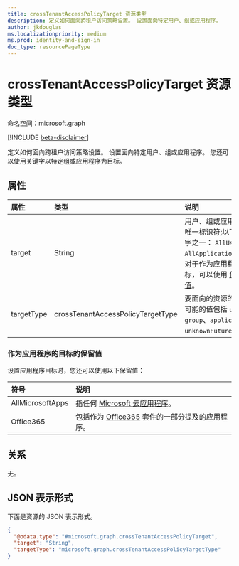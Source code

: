 ```yaml
---
title: crossTenantAccessPolicyTarget 资源类型
description: 定义如何面向跨租户访问策略设置。 设置面向特定用户、组或应用程序。
author: jkdouglas
ms.localizationpriority: medium
ms.prod: identity-and-sign-in
doc_type: resourcePageType
---
```


# <a name="crosstenantaccesspolicytarget-resource-type"></a>crossTenantAccessPolicyTarget 资源类型

命名空间：microsoft.graph

[!INCLUDE [beta-disclaimer](../../includes/beta-disclaimer.md)]

定义如何面向跨租户访问策略设置。 设置面向特定用户、组或应用程序。 您还可以使用关键字以特定组或应用程序为目标。

## <a name="properties"></a>属性

|属性|类型|说明|
|:---|:---|:---|
| target | String | 用户、组或应用程序的唯一标识符;以下关键字之一： `AllUsers` 和 `AllApplications`; ; 或对于作为应用程序的目标，可以使用 [保留值](#reserved-values-for-targets-that-are-applications)。 |
| targetType | crossTenantAccessPolicyTargetType | 要面向的资源的类型。 可能的值包括 `user`、`group`、`application`、`unknownFutureValue`。 |

### <a name="reserved-values-for-targets-that-are-applications"></a>作为应用程序的目标的保留值

设置应用程序目标时，您还可以使用以下保留值：

| 符号 | 说明 |
|:---|:---|
| AllMicrosoftApps | 指任何 [Microsoft 云应用程序](/azure/active-directory/conditional-access/concept-conditional-access-cloud-apps#microsoft-cloud-applications)。 |
| Office365 | 包括作为 [Office365](/azure/active-directory/conditional-access/concept-conditional-access-cloud-apps#office-365) 套件的一部分提及的应用程序。 |

## <a name="relationships"></a>关系

无。

## <a name="json-representation"></a>JSON 表示形式

下面是资源的 JSON 表示形式。
<!-- {
  "blockType": "resource",
  "@odata.type": "microsoft.graph.crossTenantAccessPolicyTarget"
}
-->

``` json
{
  "@odata.type": "#microsoft.graph.crossTenantAccessPolicyTarget",
  "target": "String",
  "targetType": "microsoft.graph.crossTenantAccessPolicyTargetType"
}
```
